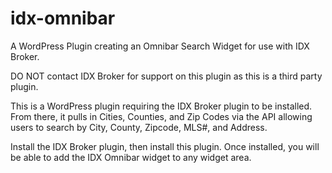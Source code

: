 # idx-omnibar
A WordPress Plugin creating an Omnibar Search Widget for use with IDX Broker.

DO NOT contact IDX Broker for support on this plugin as this is a third party plugin.

This is a WordPress plugin requiring the IDX Broker plugin to be installed.
From there, it pulls in Cities, Counties, and Zip Codes via the API allowing users to search by City, County, Zipcode, MLS#, and Address.

Install the IDX Broker plugin, then install this plugin. Once installed, you will be able to add the IDX Omnibar widget to any widget area.
